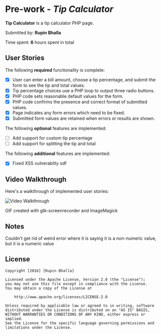 # Pre-work - *Tip Calculator*

**Tip Calculator** is a tip calculator PHP page.

Submitted by: **Rupin Bhalla**

Time spent: **6** hours spent in total

## User Stories

The following **required** functionality is complete:
* [x] User can enter a bill amount, choose a tip percentage, and submit the form to see the tip and total values.
* [x] Tip percentage choices use a PHP loop to output three radio buttons.
* [x] PHP code sets reasonable default values for the form.
* [x] PHP code confirms the presence and correct format of submitted values.
* [x] Page indicates any form errors which need to be fixed.
* [x] Submitted form values are retained when errors or results are shown.

The following **optional** features are implemented:
* [ ] Add support for custom tip percentage
* [ ] Add support for splitting the tip and total

The following **additional** features are implemented:

* [X] Fixed XSS vulnerabilty
sdf
## Video Walkthrough

Here's a walkthrough of implemented user stories:

<img src='http://imgur.com/a/qgY25.gif' title='Video Walkthrough' width='' alt='Video Walkthrough' />

GIF created with gtk-screenrecorder and ImageMagick

## Notes

Couldn't get rid of weird error where it is saying it is a non-numeric value, but it is a numeric value

## License

    Copyright [2016] [Rupin Bhalla]

    Licensed under the Apache License, Version 2.0 (the "License");
    you may not use this file except in compliance with the License.
    You may obtain a copy of the License at

        http://www.apache.org/licenses/LICENSE-2.0

    Unless required by applicable law or agreed to in writing, software
    distributed under the License is distributed on an "AS IS" BASIS,
    WITHOUT WARRANTIES OR CONDITIONS OF ANY KIND, either express or implied.
    See the License for the specific language governing permissions and
    limitations under the License.
